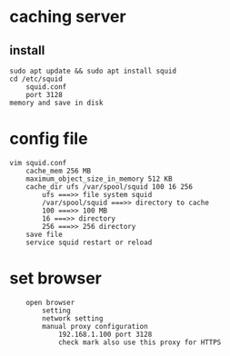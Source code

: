 # caching server

## install
	sudo apt update && sudo apt install squid
	cd /etc/squid
		squid.conf
		port 3128
	memory and save in disk

# config file
    vim squid.conf
		cache_mem 256 MB
		maximum_object_size_in_memory 512 KB
		cache_dir ufs /var/spool/squid 100 16 256
			ufs ===>> file system squid
			/var/spool/squid ===>> directory to cache
			100 ===>> 100 MB
			16 ===>> directory
			256 ===>> 256 directory
		save file
		service squid restart or reload

# set browser
		open browser
			setting
			network setting
			manual proxy configuration
				192.168.1.100 port 3128
				check mark also use this proxy for HTTPS